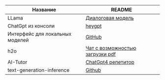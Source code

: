 

| Название | README |
| ------ | ------ |
| LLama| [Диалоговая модель](https://github.com/ggerganov/llama.cpp) |
| ChatGpt из консоли| [heygpt](https://github.com/fuyufjh/heygpt) |
|Интерфейс для локальных моделей|[GitHub](https://github.com/oobabooga/text-generation-webui)|
|h2o|[Чат с возможностью загрузки pdf](https://gpt.h2o.ai/)|
|AI-Tutor|[ChatGpt4 репетитор](https://github.com/JushBJJ/Mr.-Ranedeer-AI-Tutor)|
|text-generation-inference|[Github](https://github.com/huggingface/text-generation-inference)|
